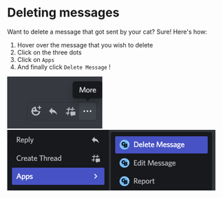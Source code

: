 # Deleting messages

Want to delete a message that got sent by your cat? Sure! Here's how:

1. Hover over the message that you wish to delete
2. Click on the three dots
3. Click on `Apps`
4. And finally click `Delete Message` !

![](<../../.gitbook/assets/image (7).png>) ![](<../../.gitbook/assets/image (6).png>)
